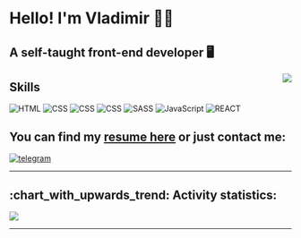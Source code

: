 <!-- ![Metrics](https://metrics.lecoq.io/tacticSugar) -->

<!--
**tacticSugar/tacticSugar** is a ✨ _special_ ✨ repository because its `README.md` (this file) appears on your GitHub profile.

Here are some ideas to get you started:

- 🔭 I’m currently working on ...
- 🌱 I’m currently learning ...
- 👯 I’m looking to collaborate on ...
- 🤔 I’m looking for help with ...
- 💬 Ask me about ...
- 📫 How to reach me: ...
- 😄 Pronouns: ...
- ⚡ Fun fact: ...
-->

<h1> Hello! I'm Vladimir 🙋‍♂️</h1>
<div>
  <h2> A self-taught front-end developer 🖥️ </h2>
  <img align="right" src="https://komarev.com/ghpvc/?username=tacticSugar&label=Profile%20Views&style=flat-square">
</div>

<div>
  <h2>Skills</h2>
  
  <img alt="HTML" title="HTML" src="https://img.shields.io/badge/HTML-239120?style=for-the-badge&logo=html5&color=555&logoColor=007ec6">
  <img alt="CSS" title="CSS" src="https://img.shields.io/badge/CSS-239120?&style=for-the-badge&logo=css3&color=555&logoColor=007ec6">
  <img alt="CSS" title="CSS" src="https://img.shields.io/badge/pug-239120?style=for-the-badge&logo=pug&color=555&logoColor=007ec6">
  <img alt="CSS" title="CSS" src="https://img.shields.io/badge/webpack-239120?style=for-the-badge&logo=webpack&color=555&logoColor=007ec6">
  <img alt="SASS" title="SASS" src="https://img.shields.io/badge/Sass-CC6699?style=for-the-badge&logo=sass&color=555&logoColor=007ec6">
  <img alt="JavaScript" title="JavaScript" src="https://img.shields.io/badge/JavaScript-F7DF1E?style=for-the-badge&logo=javascript&color=555&logoColor=007ec6">
  <img alt="REACT" title="REACT" src="https://img.shields.io/badge/React-20232A?style=for-the-badge&logo=react&color=555&logoColor=007ec6">
  
</div>

<div>
  <h2>You can find my <a href="https://tacticsugar.github.io/Resume/" target="_blank" rel="noopener noreferrer">resume here</a> or just contact me:</h2>

  <a href="https://t.me/tacticsugar" target="_blank">
    <img alt="telegram" title="telegram" src="https://img.shields.io/badge/Telegram-2CA5E0?style=for-the-badge&logo=telegram&color=555">
  </a>
</div>

<hr>
<h2>:chart_with_upwards_trend: Activity statistics:</h2>

<!-- ![](http://github-profile-summary-cards.vercel.app/api/cards/profile-details?username=tacticSugar&theme=nord_dark) -->

![](http://github-profile-summary-cards.vercel.app/api/cards/repos-per-language?username=tacticSugar&theme=nord_dark)

<!-- Another readme status. Don't delete -->
<!--
<a href="https://github.com/anuraghazra/github-readme-stats">
  <img height="180em" src="https://github-readme-stats.vercel.app/api/top-langs/?username=tacticSugar&theme=cobalt&layout=compact">
</a>
<a href="https://github.com/anuraghazra/github-readme-stats">
  <img height="180em" src="https://github-readme-stats.vercel.app/api?username=tacticSugar&show_icons=true&theme=cobalt">
</a>
-->

<hr>

<!-- <img src="https://my-github-activity.herokuapp.com/graph?username=tacticSugar&custom_title=My%20github%20activity&theme=redical" alt="My gitHub activities"> -->
<!-- <img src="https://activity-graph.herokuapp.com/graph?username=tacticSugar&custom_title=My%20github%20activity&theme=redical" alt="My gitHub activities"> -->

<!-- [![tacticSugar's GitHub stats](https://github-readme-stats.vercel.app/api?username=tacticSugar)](https://github.com/anuraghazra/github-readme-stats) -->

<!-- [![tacticSugar's GitHub stats](https://github-readme-stats.vercel.app/api/top-langs/?username=tacticSugar&theme=cobalt)](https://github.com/anuraghazra/github-readme-stats) -->
